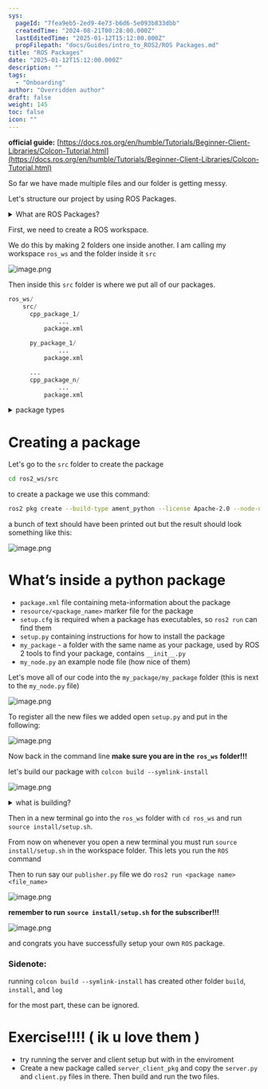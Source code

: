 ```yaml
---
sys:
  pageId: "7fea9eb5-2ed9-4e73-b6d6-5e093b833dbb"
  createdTime: "2024-08-21T00:28:00.000Z"
  lastEditedTime: "2025-01-12T15:12:00.000Z"
  propFilepath: "docs/Guides/intro_to_ROS2/ROS Packages.md"
title: "ROS Packages"
date: "2025-01-12T15:12:00.000Z"
description: ""
tags:
  - "Onboarding"
author: "Overridden author"
draft: false
weight: 145
toc: false
icon: ""
---
```


**official guide:** [https://docs.ros.org/en/humble/Tutorials/Beginner-Client-Libraries/Colcon-Tutorial.html](https://docs.ros.org/en/humble/Tutorials/Beginner-Client-Libraries/Colcon-Tutorial.html)

So far we have made multiple files and our folder is getting messy.

Let's structure our project by using ROS Packages.

<details>

<summary>What are ROS Packages?</summary>

ROS Packages are, as the name implies, packages of code that are highly sharable between ROS developers.

They consist of a folder, `package.xml` file, and source code

```python
      cpp_package_1/
		      ... imagine much code files here ..
          package.xml
```

</details>

First, we need to create a ROS workspace.

We do this by making 2 folders one inside another. I am calling my workspace `ros_ws` and the folder inside it `src`

![image.png](https://prod-files-secure.s3.us-west-2.amazonaws.com/d518164a-d88e-44d1-a4ee-3adb3bd8bce0/70706947-fd18-4537-a67b-e12946812d31/image.png?X-Amz-Algorithm=AWS4-HMAC-SHA256&X-Amz-Content-Sha256=UNSIGNED-PAYLOAD&X-Amz-Credential=ASIAZI2LB4662C4YMVDA%2F20250527%2Fus-west-2%2Fs3%2Faws4_request&X-Amz-Date=20250527T110758Z&X-Amz-Expires=3600&X-Amz-Security-Token=IQoJb3JpZ2luX2VjEJP%2F%2F%2F%2F%2F%2F%2F%2F%2F%2FwEaCXVzLXdlc3QtMiJHMEUCIQCd3IEunl70xjaYJtcIqhddtMeftXbiz8mUQySb11uuwQIgAVGn4zXPBssYVSbHPUr%2BfZ66UDG%2Fvx8%2B5rAo6BY6eVcq%2FwMIXBAAGgw2Mzc0MjMxODM4MDUiDLqclECkzmRarbg6YircAykSos9VpsdKqMvfBo9VvDhCPVRZngAhEQ2P0SijpqC2PSFj%2FYXIb90IJKwQ8Gtp1TbCuvUu8kt1xE2po0VzRdTJZzi6Z%2Fkbaz4yr9qgAdjn9WgRh06jBKD8%2FM9Dpswy9ONK1CuRscf10ST%2BezI8IbpE6qBfXJNWyDM9P7pFYdhWlJLiVCTMl%2FqNEi8z5tJ4F3UV1EZYtuWRoN6nGaSf1PgR955vJkOKscq%2FVI6w8SS0UbSRswOQg8DLvw3qjY4RNugmnVy9q2cnBdRG%2FB%2BRPKaC5BqAKpykh5B2i7KH2UUtxkx9Dbcfqm6UeeHoK7bFfaPNKrLVUEWWaxtC0FjaNaGEkRgj5%2FHaZrzchP%2BoasqsmCvsv5FEif2Cc%2B7mXssANghUD4kQks2F7tpyeeTB7JYOjqTq0G97F1yrRevOs5PEC6kn9gUyElUE%2FyFbocA5jc2UHg4NpVU4FAGUGLPeKpYz6lcllT7XESZ%2FI99LZyBUn%2FxXpKKBi8b8LWpVRIvST3XBX9HmBSR%2FhX%2FJZFGxdilEo%2FdaFHFUu6p64guqCeajXc4XzMa6A%2BUdWfOpCJp6KXq7X8jML%2FoH4M6OZUPq1inOVYgQpJBk8Cd5UrHSOZCDxKuWTbc3l1nk3GZJMKmr1sEGOqUB2Fd%2B5YZyheUe26cTyKrWJVRtPnuLjDkSquZmAt1GbpQ9AQxsMiA3xPkIzyNqhLcpMsiYFbd%2Fbfv60ohT%2FK5Cl9NpMgijlzKnGKcq0949ZuTgpekGd9XUFL%2BOwe9MdYjESXfc3oIumK4m6PYxIGLN3TXVev4Xkg1VFb2pYsanrDaYyPRU8Lr8gVnbUpsDlSPkStNc3JNkE2McfaJq7OD%2FV4zaa9qX&X-Amz-Signature=4a2f205c17c14f68f1d41f85e9bfb75a6c03e165012c7c245876e919ba20200e&X-Amz-SignedHeaders=host&x-id=GetObject)

Then inside this `src` folder is where we put all of our packages.

```python
ros_ws/
    src/
      cpp_package_1/
		      ...
          package.xml

      py_package_1/
		      ...
          package.xml

      ...
      cpp_package_n/
		      ...
          package.xml

```

<details>

<summary>package types</summary>

packages can be either `C++` or python.

the intern file structure is different for each but for this guide we will stick to creating python packages

</details>

# Creating a package

Let's go to the `src` folder to create the package

```bash
cd ros2_ws/src
```

to create a package we use this command:

```bash
ros2 pkg create --build-type ament_python --license Apache-2.0 --node-name my_node my_package
```

a bunch of text should have been printed out but the result should look something like this:

![image.png](https://prod-files-secure.s3.us-west-2.amazonaws.com/d518164a-d88e-44d1-a4ee-3adb3bd8bce0/e6cf1e3f-8512-4a3e-b131-079f800bf3e8/image.png?X-Amz-Algorithm=AWS4-HMAC-SHA256&X-Amz-Content-Sha256=UNSIGNED-PAYLOAD&X-Amz-Credential=ASIAZI2LB4662C4YMVDA%2F20250527%2Fus-west-2%2Fs3%2Faws4_request&X-Amz-Date=20250527T110758Z&X-Amz-Expires=3600&X-Amz-Security-Token=IQoJb3JpZ2luX2VjEJP%2F%2F%2F%2F%2F%2F%2F%2F%2F%2FwEaCXVzLXdlc3QtMiJHMEUCIQCd3IEunl70xjaYJtcIqhddtMeftXbiz8mUQySb11uuwQIgAVGn4zXPBssYVSbHPUr%2BfZ66UDG%2Fvx8%2B5rAo6BY6eVcq%2FwMIXBAAGgw2Mzc0MjMxODM4MDUiDLqclECkzmRarbg6YircAykSos9VpsdKqMvfBo9VvDhCPVRZngAhEQ2P0SijpqC2PSFj%2FYXIb90IJKwQ8Gtp1TbCuvUu8kt1xE2po0VzRdTJZzi6Z%2Fkbaz4yr9qgAdjn9WgRh06jBKD8%2FM9Dpswy9ONK1CuRscf10ST%2BezI8IbpE6qBfXJNWyDM9P7pFYdhWlJLiVCTMl%2FqNEi8z5tJ4F3UV1EZYtuWRoN6nGaSf1PgR955vJkOKscq%2FVI6w8SS0UbSRswOQg8DLvw3qjY4RNugmnVy9q2cnBdRG%2FB%2BRPKaC5BqAKpykh5B2i7KH2UUtxkx9Dbcfqm6UeeHoK7bFfaPNKrLVUEWWaxtC0FjaNaGEkRgj5%2FHaZrzchP%2BoasqsmCvsv5FEif2Cc%2B7mXssANghUD4kQks2F7tpyeeTB7JYOjqTq0G97F1yrRevOs5PEC6kn9gUyElUE%2FyFbocA5jc2UHg4NpVU4FAGUGLPeKpYz6lcllT7XESZ%2FI99LZyBUn%2FxXpKKBi8b8LWpVRIvST3XBX9HmBSR%2FhX%2FJZFGxdilEo%2FdaFHFUu6p64guqCeajXc4XzMa6A%2BUdWfOpCJp6KXq7X8jML%2FoH4M6OZUPq1inOVYgQpJBk8Cd5UrHSOZCDxKuWTbc3l1nk3GZJMKmr1sEGOqUB2Fd%2B5YZyheUe26cTyKrWJVRtPnuLjDkSquZmAt1GbpQ9AQxsMiA3xPkIzyNqhLcpMsiYFbd%2Fbfv60ohT%2FK5Cl9NpMgijlzKnGKcq0949ZuTgpekGd9XUFL%2BOwe9MdYjESXfc3oIumK4m6PYxIGLN3TXVev4Xkg1VFb2pYsanrDaYyPRU8Lr8gVnbUpsDlSPkStNc3JNkE2McfaJq7OD%2FV4zaa9qX&X-Amz-Signature=64179a80e6ec839d4f7db3c4c367ae74e8ece3c0976c853a6d5ac2204b26e4e5&X-Amz-SignedHeaders=host&x-id=GetObject)

# What’s inside a python package

- `package.xml` file containing meta-information about the package
- `resource/<package_name>` marker file for the package
- `setup.cfg` is required when a package has executables, so `ros2 run` can find them
- `setup.py` containing instructions for how to install the package
- `my_package` - a folder with the same name as your package, used by ROS 2 tools to find your package, contains `__init__.py`
- `my_node.py` an example node file (how nice of them)

Let's move all of our code into the `my_package/my_package` folder (this is next to the `my_node.py` file)

![image.png](https://prod-files-secure.s3.us-west-2.amazonaws.com/d518164a-d88e-44d1-a4ee-3adb3bd8bce0/9ce58f11-0da9-4d3e-b86d-506a9685d378/image.png?X-Amz-Algorithm=AWS4-HMAC-SHA256&X-Amz-Content-Sha256=UNSIGNED-PAYLOAD&X-Amz-Credential=ASIAZI2LB4662C4YMVDA%2F20250527%2Fus-west-2%2Fs3%2Faws4_request&X-Amz-Date=20250527T110758Z&X-Amz-Expires=3600&X-Amz-Security-Token=IQoJb3JpZ2luX2VjEJP%2F%2F%2F%2F%2F%2F%2F%2F%2F%2FwEaCXVzLXdlc3QtMiJHMEUCIQCd3IEunl70xjaYJtcIqhddtMeftXbiz8mUQySb11uuwQIgAVGn4zXPBssYVSbHPUr%2BfZ66UDG%2Fvx8%2B5rAo6BY6eVcq%2FwMIXBAAGgw2Mzc0MjMxODM4MDUiDLqclECkzmRarbg6YircAykSos9VpsdKqMvfBo9VvDhCPVRZngAhEQ2P0SijpqC2PSFj%2FYXIb90IJKwQ8Gtp1TbCuvUu8kt1xE2po0VzRdTJZzi6Z%2Fkbaz4yr9qgAdjn9WgRh06jBKD8%2FM9Dpswy9ONK1CuRscf10ST%2BezI8IbpE6qBfXJNWyDM9P7pFYdhWlJLiVCTMl%2FqNEi8z5tJ4F3UV1EZYtuWRoN6nGaSf1PgR955vJkOKscq%2FVI6w8SS0UbSRswOQg8DLvw3qjY4RNugmnVy9q2cnBdRG%2FB%2BRPKaC5BqAKpykh5B2i7KH2UUtxkx9Dbcfqm6UeeHoK7bFfaPNKrLVUEWWaxtC0FjaNaGEkRgj5%2FHaZrzchP%2BoasqsmCvsv5FEif2Cc%2B7mXssANghUD4kQks2F7tpyeeTB7JYOjqTq0G97F1yrRevOs5PEC6kn9gUyElUE%2FyFbocA5jc2UHg4NpVU4FAGUGLPeKpYz6lcllT7XESZ%2FI99LZyBUn%2FxXpKKBi8b8LWpVRIvST3XBX9HmBSR%2FhX%2FJZFGxdilEo%2FdaFHFUu6p64guqCeajXc4XzMa6A%2BUdWfOpCJp6KXq7X8jML%2FoH4M6OZUPq1inOVYgQpJBk8Cd5UrHSOZCDxKuWTbc3l1nk3GZJMKmr1sEGOqUB2Fd%2B5YZyheUe26cTyKrWJVRtPnuLjDkSquZmAt1GbpQ9AQxsMiA3xPkIzyNqhLcpMsiYFbd%2Fbfv60ohT%2FK5Cl9NpMgijlzKnGKcq0949ZuTgpekGd9XUFL%2BOwe9MdYjESXfc3oIumK4m6PYxIGLN3TXVev4Xkg1VFb2pYsanrDaYyPRU8Lr8gVnbUpsDlSPkStNc3JNkE2McfaJq7OD%2FV4zaa9qX&X-Amz-Signature=6dc0ea97f4567c6c086281284624a17bc276e1ea1ab6ef7b47f5db2d31a59ff9&X-Amz-SignedHeaders=host&x-id=GetObject)

To register all the new files we added open `setup.py` and put in the following:

![image.png](https://prod-files-secure.s3.us-west-2.amazonaws.com/d518164a-d88e-44d1-a4ee-3adb3bd8bce0/1cd7c262-4cae-4496-9d75-c178537d24a2/image.png?X-Amz-Algorithm=AWS4-HMAC-SHA256&X-Amz-Content-Sha256=UNSIGNED-PAYLOAD&X-Amz-Credential=ASIAZI2LB4662C4YMVDA%2F20250527%2Fus-west-2%2Fs3%2Faws4_request&X-Amz-Date=20250527T110758Z&X-Amz-Expires=3600&X-Amz-Security-Token=IQoJb3JpZ2luX2VjEJP%2F%2F%2F%2F%2F%2F%2F%2F%2F%2FwEaCXVzLXdlc3QtMiJHMEUCIQCd3IEunl70xjaYJtcIqhddtMeftXbiz8mUQySb11uuwQIgAVGn4zXPBssYVSbHPUr%2BfZ66UDG%2Fvx8%2B5rAo6BY6eVcq%2FwMIXBAAGgw2Mzc0MjMxODM4MDUiDLqclECkzmRarbg6YircAykSos9VpsdKqMvfBo9VvDhCPVRZngAhEQ2P0SijpqC2PSFj%2FYXIb90IJKwQ8Gtp1TbCuvUu8kt1xE2po0VzRdTJZzi6Z%2Fkbaz4yr9qgAdjn9WgRh06jBKD8%2FM9Dpswy9ONK1CuRscf10ST%2BezI8IbpE6qBfXJNWyDM9P7pFYdhWlJLiVCTMl%2FqNEi8z5tJ4F3UV1EZYtuWRoN6nGaSf1PgR955vJkOKscq%2FVI6w8SS0UbSRswOQg8DLvw3qjY4RNugmnVy9q2cnBdRG%2FB%2BRPKaC5BqAKpykh5B2i7KH2UUtxkx9Dbcfqm6UeeHoK7bFfaPNKrLVUEWWaxtC0FjaNaGEkRgj5%2FHaZrzchP%2BoasqsmCvsv5FEif2Cc%2B7mXssANghUD4kQks2F7tpyeeTB7JYOjqTq0G97F1yrRevOs5PEC6kn9gUyElUE%2FyFbocA5jc2UHg4NpVU4FAGUGLPeKpYz6lcllT7XESZ%2FI99LZyBUn%2FxXpKKBi8b8LWpVRIvST3XBX9HmBSR%2FhX%2FJZFGxdilEo%2FdaFHFUu6p64guqCeajXc4XzMa6A%2BUdWfOpCJp6KXq7X8jML%2FoH4M6OZUPq1inOVYgQpJBk8Cd5UrHSOZCDxKuWTbc3l1nk3GZJMKmr1sEGOqUB2Fd%2B5YZyheUe26cTyKrWJVRtPnuLjDkSquZmAt1GbpQ9AQxsMiA3xPkIzyNqhLcpMsiYFbd%2Fbfv60ohT%2FK5Cl9NpMgijlzKnGKcq0949ZuTgpekGd9XUFL%2BOwe9MdYjESXfc3oIumK4m6PYxIGLN3TXVev4Xkg1VFb2pYsanrDaYyPRU8Lr8gVnbUpsDlSPkStNc3JNkE2McfaJq7OD%2FV4zaa9qX&X-Amz-Signature=6246af59babc7de539beb080d51982042cc5502af72bfe7a33c265912c2ac389&X-Amz-SignedHeaders=host&x-id=GetObject)

Now back in the command line **make sure you are in the** **`ros_ws`** **folder!!!**

let's build our package with `colcon build --symlink-install`

![image.png](https://prod-files-secure.s3.us-west-2.amazonaws.com/d518164a-d88e-44d1-a4ee-3adb3bd8bce0/2f2a0d27-b173-48fd-b189-5f5c0ce65619/image.png?X-Amz-Algorithm=AWS4-HMAC-SHA256&X-Amz-Content-Sha256=UNSIGNED-PAYLOAD&X-Amz-Credential=ASIAZI2LB4662C4YMVDA%2F20250527%2Fus-west-2%2Fs3%2Faws4_request&X-Amz-Date=20250527T110758Z&X-Amz-Expires=3600&X-Amz-Security-Token=IQoJb3JpZ2luX2VjEJP%2F%2F%2F%2F%2F%2F%2F%2F%2F%2FwEaCXVzLXdlc3QtMiJHMEUCIQCd3IEunl70xjaYJtcIqhddtMeftXbiz8mUQySb11uuwQIgAVGn4zXPBssYVSbHPUr%2BfZ66UDG%2Fvx8%2B5rAo6BY6eVcq%2FwMIXBAAGgw2Mzc0MjMxODM4MDUiDLqclECkzmRarbg6YircAykSos9VpsdKqMvfBo9VvDhCPVRZngAhEQ2P0SijpqC2PSFj%2FYXIb90IJKwQ8Gtp1TbCuvUu8kt1xE2po0VzRdTJZzi6Z%2Fkbaz4yr9qgAdjn9WgRh06jBKD8%2FM9Dpswy9ONK1CuRscf10ST%2BezI8IbpE6qBfXJNWyDM9P7pFYdhWlJLiVCTMl%2FqNEi8z5tJ4F3UV1EZYtuWRoN6nGaSf1PgR955vJkOKscq%2FVI6w8SS0UbSRswOQg8DLvw3qjY4RNugmnVy9q2cnBdRG%2FB%2BRPKaC5BqAKpykh5B2i7KH2UUtxkx9Dbcfqm6UeeHoK7bFfaPNKrLVUEWWaxtC0FjaNaGEkRgj5%2FHaZrzchP%2BoasqsmCvsv5FEif2Cc%2B7mXssANghUD4kQks2F7tpyeeTB7JYOjqTq0G97F1yrRevOs5PEC6kn9gUyElUE%2FyFbocA5jc2UHg4NpVU4FAGUGLPeKpYz6lcllT7XESZ%2FI99LZyBUn%2FxXpKKBi8b8LWpVRIvST3XBX9HmBSR%2FhX%2FJZFGxdilEo%2FdaFHFUu6p64guqCeajXc4XzMa6A%2BUdWfOpCJp6KXq7X8jML%2FoH4M6OZUPq1inOVYgQpJBk8Cd5UrHSOZCDxKuWTbc3l1nk3GZJMKmr1sEGOqUB2Fd%2B5YZyheUe26cTyKrWJVRtPnuLjDkSquZmAt1GbpQ9AQxsMiA3xPkIzyNqhLcpMsiYFbd%2Fbfv60ohT%2FK5Cl9NpMgijlzKnGKcq0949ZuTgpekGd9XUFL%2BOwe9MdYjESXfc3oIumK4m6PYxIGLN3TXVev4Xkg1VFb2pYsanrDaYyPRU8Lr8gVnbUpsDlSPkStNc3JNkE2McfaJq7OD%2FV4zaa9qX&X-Amz-Signature=c9ef394abb7349d3a5aa9b9d2400bd51bdefc50229168e78080b2735c2ce1ebd&X-Amz-SignedHeaders=host&x-id=GetObject)

<details>

<summary>what is building?</summary>

if you are a CS major at Rose-Hulman you will learn the answer to this in CSSE132

but TLDR; is it combines all the code files into one program that can be run easily 

</details>

Then in a new terminal go into the `ros_ws` folder with `cd ros_ws` and run `source install/setup.sh`. 

From now on whenever you open a new terminal you must run `source install/setup.sh` in the workspace folder. This lets you run the `ROS` command

Then to run say our `publisher.py` file we do `ros2 run <package name> <file_name>`

![image.png](https://prod-files-secure.s3.us-west-2.amazonaws.com/d518164a-d88e-44d1-a4ee-3adb3bd8bce0/4f4b1219-3a44-4632-aa0a-ce3471699f59/image.png?X-Amz-Algorithm=AWS4-HMAC-SHA256&X-Amz-Content-Sha256=UNSIGNED-PAYLOAD&X-Amz-Credential=ASIAZI2LB4662C4YMVDA%2F20250527%2Fus-west-2%2Fs3%2Faws4_request&X-Amz-Date=20250527T110758Z&X-Amz-Expires=3600&X-Amz-Security-Token=IQoJb3JpZ2luX2VjEJP%2F%2F%2F%2F%2F%2F%2F%2F%2F%2FwEaCXVzLXdlc3QtMiJHMEUCIQCd3IEunl70xjaYJtcIqhddtMeftXbiz8mUQySb11uuwQIgAVGn4zXPBssYVSbHPUr%2BfZ66UDG%2Fvx8%2B5rAo6BY6eVcq%2FwMIXBAAGgw2Mzc0MjMxODM4MDUiDLqclECkzmRarbg6YircAykSos9VpsdKqMvfBo9VvDhCPVRZngAhEQ2P0SijpqC2PSFj%2FYXIb90IJKwQ8Gtp1TbCuvUu8kt1xE2po0VzRdTJZzi6Z%2Fkbaz4yr9qgAdjn9WgRh06jBKD8%2FM9Dpswy9ONK1CuRscf10ST%2BezI8IbpE6qBfXJNWyDM9P7pFYdhWlJLiVCTMl%2FqNEi8z5tJ4F3UV1EZYtuWRoN6nGaSf1PgR955vJkOKscq%2FVI6w8SS0UbSRswOQg8DLvw3qjY4RNugmnVy9q2cnBdRG%2FB%2BRPKaC5BqAKpykh5B2i7KH2UUtxkx9Dbcfqm6UeeHoK7bFfaPNKrLVUEWWaxtC0FjaNaGEkRgj5%2FHaZrzchP%2BoasqsmCvsv5FEif2Cc%2B7mXssANghUD4kQks2F7tpyeeTB7JYOjqTq0G97F1yrRevOs5PEC6kn9gUyElUE%2FyFbocA5jc2UHg4NpVU4FAGUGLPeKpYz6lcllT7XESZ%2FI99LZyBUn%2FxXpKKBi8b8LWpVRIvST3XBX9HmBSR%2FhX%2FJZFGxdilEo%2FdaFHFUu6p64guqCeajXc4XzMa6A%2BUdWfOpCJp6KXq7X8jML%2FoH4M6OZUPq1inOVYgQpJBk8Cd5UrHSOZCDxKuWTbc3l1nk3GZJMKmr1sEGOqUB2Fd%2B5YZyheUe26cTyKrWJVRtPnuLjDkSquZmAt1GbpQ9AQxsMiA3xPkIzyNqhLcpMsiYFbd%2Fbfv60ohT%2FK5Cl9NpMgijlzKnGKcq0949ZuTgpekGd9XUFL%2BOwe9MdYjESXfc3oIumK4m6PYxIGLN3TXVev4Xkg1VFb2pYsanrDaYyPRU8Lr8gVnbUpsDlSPkStNc3JNkE2McfaJq7OD%2FV4zaa9qX&X-Amz-Signature=44ea6eba89ffef7a4547bbc580fa82aae856cc3990f0feb2d217db9f98801c99&X-Amz-SignedHeaders=host&x-id=GetObject)

**remember to run** **`source install/setup.sh`** **for the subscriber!!!**

![image.png](https://prod-files-secure.s3.us-west-2.amazonaws.com/d518164a-d88e-44d1-a4ee-3adb3bd8bce0/02121119-dad4-49ec-8356-c956108b4243/image.png?X-Amz-Algorithm=AWS4-HMAC-SHA256&X-Amz-Content-Sha256=UNSIGNED-PAYLOAD&X-Amz-Credential=ASIAZI2LB4662C4YMVDA%2F20250527%2Fus-west-2%2Fs3%2Faws4_request&X-Amz-Date=20250527T110758Z&X-Amz-Expires=3600&X-Amz-Security-Token=IQoJb3JpZ2luX2VjEJP%2F%2F%2F%2F%2F%2F%2F%2F%2F%2FwEaCXVzLXdlc3QtMiJHMEUCIQCd3IEunl70xjaYJtcIqhddtMeftXbiz8mUQySb11uuwQIgAVGn4zXPBssYVSbHPUr%2BfZ66UDG%2Fvx8%2B5rAo6BY6eVcq%2FwMIXBAAGgw2Mzc0MjMxODM4MDUiDLqclECkzmRarbg6YircAykSos9VpsdKqMvfBo9VvDhCPVRZngAhEQ2P0SijpqC2PSFj%2FYXIb90IJKwQ8Gtp1TbCuvUu8kt1xE2po0VzRdTJZzi6Z%2Fkbaz4yr9qgAdjn9WgRh06jBKD8%2FM9Dpswy9ONK1CuRscf10ST%2BezI8IbpE6qBfXJNWyDM9P7pFYdhWlJLiVCTMl%2FqNEi8z5tJ4F3UV1EZYtuWRoN6nGaSf1PgR955vJkOKscq%2FVI6w8SS0UbSRswOQg8DLvw3qjY4RNugmnVy9q2cnBdRG%2FB%2BRPKaC5BqAKpykh5B2i7KH2UUtxkx9Dbcfqm6UeeHoK7bFfaPNKrLVUEWWaxtC0FjaNaGEkRgj5%2FHaZrzchP%2BoasqsmCvsv5FEif2Cc%2B7mXssANghUD4kQks2F7tpyeeTB7JYOjqTq0G97F1yrRevOs5PEC6kn9gUyElUE%2FyFbocA5jc2UHg4NpVU4FAGUGLPeKpYz6lcllT7XESZ%2FI99LZyBUn%2FxXpKKBi8b8LWpVRIvST3XBX9HmBSR%2FhX%2FJZFGxdilEo%2FdaFHFUu6p64guqCeajXc4XzMa6A%2BUdWfOpCJp6KXq7X8jML%2FoH4M6OZUPq1inOVYgQpJBk8Cd5UrHSOZCDxKuWTbc3l1nk3GZJMKmr1sEGOqUB2Fd%2B5YZyheUe26cTyKrWJVRtPnuLjDkSquZmAt1GbpQ9AQxsMiA3xPkIzyNqhLcpMsiYFbd%2Fbfv60ohT%2FK5Cl9NpMgijlzKnGKcq0949ZuTgpekGd9XUFL%2BOwe9MdYjESXfc3oIumK4m6PYxIGLN3TXVev4Xkg1VFb2pYsanrDaYyPRU8Lr8gVnbUpsDlSPkStNc3JNkE2McfaJq7OD%2FV4zaa9qX&X-Amz-Signature=05d177c00690c5fcccc939e103729799e64222d1f6c34c79d5364d091b06dbd3&X-Amz-SignedHeaders=host&x-id=GetObject)

and congrats you have successfully setup your own `ROS` package.

### Sidenote:

running `colcon build --symlink-install` has created other folder `build`, `install`, and `log`

for the most part, these can be ignored.

# Exercise!!!! ( ik u love them )

- try running the server and client setup but with in the enviroment
- Create a new package called `server_client_pkg` and copy the `server.py` and `client.py` files in there. Then build and run the two files.
